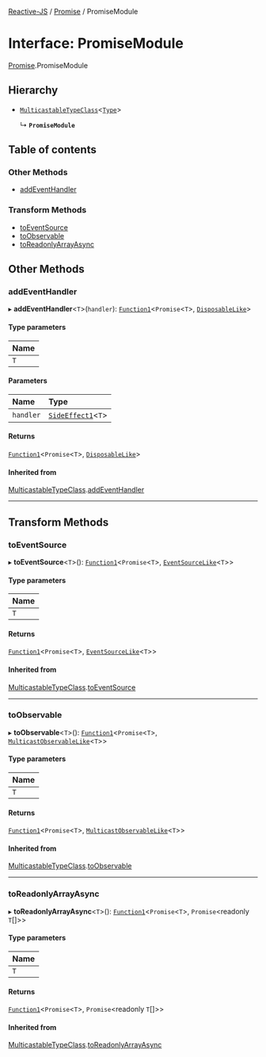 [Reactive-JS](../README.md) / [Promise](../modules/Promise.md) / PromiseModule

# Interface: PromiseModule

[Promise](../modules/Promise.md).PromiseModule

## Hierarchy

- [`MulticastableTypeClass`](types.MulticastableTypeClass.md)<[`Type`](../modules/Promise.md#type)\>

  ↳ **`PromiseModule`**

## Table of contents

### Other Methods

- [addEventHandler](Promise.PromiseModule.md#addeventhandler)

### Transform Methods

- [toEventSource](Promise.PromiseModule.md#toeventsource)
- [toObservable](Promise.PromiseModule.md#toobservable)
- [toReadonlyArrayAsync](Promise.PromiseModule.md#toreadonlyarrayasync)

## Other Methods

### addEventHandler

▸ **addEventHandler**<`T`\>(`handler`): [`Function1`](../modules/functions.md#function1)<`Promise`<`T`\>, [`DisposableLike`](types.DisposableLike.md)\>

#### Type parameters

| Name |
| :------ |
| `T` |

#### Parameters

| Name | Type |
| :------ | :------ |
| `handler` | [`SideEffect1`](../modules/functions.md#sideeffect1)<`T`\> |

#### Returns

[`Function1`](../modules/functions.md#function1)<`Promise`<`T`\>, [`DisposableLike`](types.DisposableLike.md)\>

#### Inherited from

[MulticastableTypeClass](types.MulticastableTypeClass.md).[addEventHandler](types.MulticastableTypeClass.md#addeventhandler)

___

## Transform Methods

### toEventSource

▸ **toEventSource**<`T`\>(): [`Function1`](../modules/functions.md#function1)<`Promise`<`T`\>, [`EventSourceLike`](types.EventSourceLike.md)<`T`\>\>

#### Type parameters

| Name |
| :------ |
| `T` |

#### Returns

[`Function1`](../modules/functions.md#function1)<`Promise`<`T`\>, [`EventSourceLike`](types.EventSourceLike.md)<`T`\>\>

#### Inherited from

[MulticastableTypeClass](types.MulticastableTypeClass.md).[toEventSource](types.MulticastableTypeClass.md#toeventsource)

___

### toObservable

▸ **toObservable**<`T`\>(): [`Function1`](../modules/functions.md#function1)<`Promise`<`T`\>, [`MulticastObservableLike`](types.MulticastObservableLike.md)<`T`\>\>

#### Type parameters

| Name |
| :------ |
| `T` |

#### Returns

[`Function1`](../modules/functions.md#function1)<`Promise`<`T`\>, [`MulticastObservableLike`](types.MulticastObservableLike.md)<`T`\>\>

#### Inherited from

[MulticastableTypeClass](types.MulticastableTypeClass.md).[toObservable](types.MulticastableTypeClass.md#toobservable)

___

### toReadonlyArrayAsync

▸ **toReadonlyArrayAsync**<`T`\>(): [`Function1`](../modules/functions.md#function1)<`Promise`<`T`\>, `Promise`<readonly `T`[]\>\>

#### Type parameters

| Name |
| :------ |
| `T` |

#### Returns

[`Function1`](../modules/functions.md#function1)<`Promise`<`T`\>, `Promise`<readonly `T`[]\>\>

#### Inherited from

[MulticastableTypeClass](types.MulticastableTypeClass.md).[toReadonlyArrayAsync](types.MulticastableTypeClass.md#toreadonlyarrayasync)
